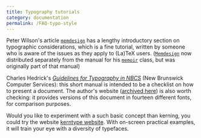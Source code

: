 ```yaml
---
title: Typography tutorials
category: documentation
permalink: /FAQ-typo-style
---
```


Peter Wilson's article [`memdesign`](https://ctan.org/pkg/memdesign) has a lengthy
introductory section on typographic considerations, which is a fine tutorial,
written by someone who is aware of the issues as they apply to (La)TeX users.
([`Memdesign`](https://ctan.org/pkg/Memdesign) now distributed separately from
the manual for his [`memoir`](https://ctan.org/pkg/memoir) class, but was originally
part of that manual)

Charles Hedrick's [_Guidelines for Typography in NBCS_](https://cgvr.cs.uni-bremen.de/links/typography.pdf)
(New Brunswick Computer Services): this short manual is intended to be a checklist
on how to present a document. The author's website
([archived here](https://web.archive.org/web/20160422065608/http://www.nbcs.rutgers.edu/~hedrick/typography/index.html))
is also worth checking: it provides versions of this document in fourteen different fonts,
for comparison purposes.


Would you like to experiment with a such basic concept than kerning,
you could try the website [kerntype website](https://type.method.ac/).
With on-screen practical examples, it will train your eye
with a diversity of typefaces.

